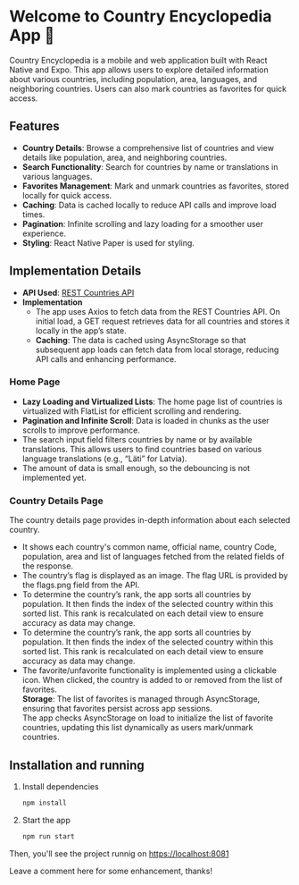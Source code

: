 # Welcome to Country Encyclopedia App 👋

Country Encyclopedia is a mobile and web application built with React Native and Expo. This app allows users to explore detailed information about various countries, including population, area, languages, and neighboring countries. Users can also mark countries as favorites for quick access.

## Features

- **Country Details**: Browse a comprehensive list of countries and view details like population, area, and neighboring countries.
- **Search Functionality**: Search for countries by name or translations in various languages.
- **Favorites Management**: Mark and unmark countries as favorites, stored locally for quick access.
- **Caching**: Data is cached locally to reduce API calls and improve load times.
- **Pagination**: Infinite scrolling and lazy loading for a smoother user experience.
- **Styling**: React Native Paper is used for styling.

## Implementation Details

- **API Used**: [REST Countries API](https://restcountries.com/v3.1/all)
- **Implementation**
   - The app uses Axios to fetch data from the REST Countries API. On initial load, a GET request retrieves data for all countries and stores it locally in the app’s state.
   - **Caching**: The data is cached using AsyncStorage so that subsequent app loads can fetch data from local storage, reducing API calls and enhancing performance.

### Home Page
- **Lazy Loading and Virtualized Lists**: The home page list of countries is virtualized with FlatList for efficient scrolling and rendering.
- **Pagination and Infinite Scroll**: Data is loaded in chunks as the user scrolls to improve performance.
- The search input field filters countries by name or by available translations. This allows users to find countries based on various language translations (e.g., “Läti” for Latvia).
- The amount of data is small enough, so the debouncing is not implemented yet. 

### Country Details Page
The country details page provides in-depth information about each selected country.
- It shows each country's common name, official name, country Code, population, area and list of languages fetched from the related fields of the response.
- The country’s flag is displayed as an image. The flag URL is provided by the flags.png field from the API.
- To determine the country’s rank, the app sorts all countries by population. It then finds the index of the selected country within this sorted list.
This rank is recalculated on each detail view to ensure accuracy as data may change.
- To determine the country’s rank, the app sorts all countries by population. It then finds the index of the selected country within this sorted list.
This rank is recalculated on each detail view to ensure accuracy as data may change.
- The favorite/unfavorite functionality is implemented using a clickable icon. When clicked, the country is added to or removed from the list of favorites.<br>**Storage**: The list of favorites is managed through AsyncStorage, ensuring that favorites persist across app sessions.<br>
The app checks AsyncStorage on load to initialize the list of favorite countries, updating this list dynamically as users mark/unmark countries.

## Installation and running

1. Install dependencies

   ```bash
   npm install
   ```

2. Start the app

   ```bash
   npm run start
   ```

Then, you'll see the project runnig on [https://localhost:8081](https://localhost:8081)

Leave a comment here for some enhancement, thanks!